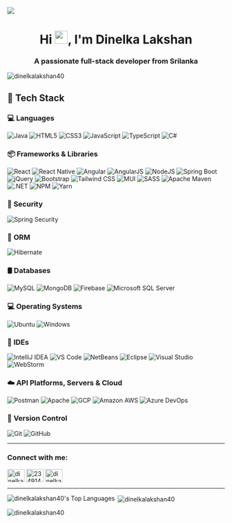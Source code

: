 <img src = "https://developers.giphy.com/branch/master/static/api-512d36c09662682717108a38bbb5c57d.gif">
<h1 align="center">Hi <img src="https://raw.githubusercontent.com/aemmadi/aemmadi/master/wave.gif" width="30px">, I'm Dinelka Lakshan</h1> 
<h3 align="center">A passionate full-stack developer from Srilanka</h3>

<p align="left"> <img src="https://komarev.com/ghpvc/?username=dinelkalakshan40&label=Profile%20views&color=0e75b6&style=flat" alt="dinelkalakshan40" /> </p>



## 🚀 Tech Stack

### 💻 **Languages**
![Java](https://img.shields.io/badge/Java-%23ED8B00.svg?style=flat&logo=java&logoColor=white)
![HTML5](https://img.shields.io/badge/HTML5-%23E34F26.svg?style=flat&logo=html5&logoColor=white)
![CSS3](https://img.shields.io/badge/CSS3-%231572B6.svg?style=flat&logo=css3&logoColor=white)
![JavaScript](https://img.shields.io/badge/JavaScript-%23F7DF1E.svg?style=flat&logo=javascript&logoColor=black)
![TypeScript](https://img.shields.io/badge/TypeScript-%23007ACC.svg?style=flat&logo=typescript&logoColor=white)
![C#](https://img.shields.io/badge/C%23-%23239120.svg?style=flat&logo=c-sharp&logoColor=white)

### 📦 **Frameworks & Libraries**
![React](https://img.shields.io/badge/React-%2361DAFB.svg?style=flat&logo=react&logoColor=black)
![React Native](https://img.shields.io/badge/React_Native-%2300D9FF.svg?style=flat&logo=react&logoColor=white)
![Angular](https://img.shields.io/badge/Angular-%23DD0031.svg?style=flat&logo=angular&logoColor=white)
![AngularJS](https://img.shields.io/badge/AngularJS-%23E23237.svg?style=flat&logo=angularjs&logoColor=white)
![NodeJS](https://img.shields.io/badge/Node.js-%23339933.svg?style=flat&logo=node.js&logoColor=white)
![Spring Boot](https://img.shields.io/badge/Spring_Boot-%236DB33F.svg?style=flat&logo=spring-boot&logoColor=white)
![jQuery](https://img.shields.io/badge/jQuery-%230769AD.svg?style=flat&logo=jquery&logoColor=white)
![Bootstrap](https://img.shields.io/badge/Bootstrap-%237952B3.svg?style=flat&logo=bootstrap&logoColor=white)
![Tailwind CSS](https://img.shields.io/badge/Tailwind_CSS-%2306B6D4.svg?style=flat&logo=tailwind-css&logoColor=white)
![MUI](https://img.shields.io/badge/MUI-%230081CB.svg?style=flat&logo=mui&logoColor=white)
![SASS](https://img.shields.io/badge/SASS-%23CC6699.svg?style=flat&logo=sass&logoColor=white)
![Apache Maven](https://img.shields.io/badge/Maven-%23C71A36.svg?style=flat&logo=apache-maven&logoColor=white)
![.NET](https://img.shields.io/badge/.NET-%235C2D91.svg?style=flat&logo=dotnet&logoColor=white)
![NPM](https://img.shields.io/badge/NPM-%23CB3837.svg?style=flat&logo=npm&logoColor=white)
![Yarn](https://img.shields.io/badge/Yarn-%232C8EBB.svg?style=flat&logo=yarn&logoColor=white)

### 🔐 **Security**
![Spring Security](https://img.shields.io/badge/Spring_Security-%236DB33F.svg?style=flat&logo=spring&logoColor=white)

### 📄 **ORM**
![Hibernate](https://img.shields.io/badge/Hibernate-%2342A07B.svg?style=flat&logo=hibernate&logoColor=white)

### 🛢️ **Databases**
![MySQL](https://img.shields.io/badge/MySQL-%234479A1.svg?style=flat&logo=mysql&logoColor=white)
![MongoDB](https://img.shields.io/badge/MongoDB-%2347A248.svg?style=flat&logo=mongodb&logoColor=white)
![Firebase](https://img.shields.io/badge/Firebase-%23FFCA28.svg?style=flat&logo=firebase&logoColor=black)
![Microsoft SQL Server](https://img.shields.io/badge/SQL%20Server-%23CC2927.svg?style=flat&logo=microsoft-sql-server&logoColor=white)

### 💻 **Operating Systems**
![Ubuntu](https://img.shields.io/badge/Ubuntu-%23E95420.svg?style=flat&logo=ubuntu&logoColor=white)
![Windows](https://img.shields.io/badge/Windows-%230078D6.svg?style=flat&logo=windows&logoColor=white)

### 🧰 **IDEs**
![IntelliJ IDEA](https://img.shields.io/badge/IntelliJ_IDEA-%23000000.svg?style=flat&logo=intellij-idea&logoColor=white)
![VS Code](https://img.shields.io/badge/VS_Code-%23007ACC.svg?style=flat&logo=visual-studio-code&logoColor=white)
![NetBeans](https://img.shields.io/badge/NetBeans_IDE-%23007396.svg?style=flat&logo=apache-netbeans-ide&logoColor=white)
![Eclipse](https://img.shields.io/badge/Eclipse_IDE-%232C2255.svg?style=flat&logo=eclipse&logoColor=white)
![Visual Studio](https://img.shields.io/badge/Visual_Studio-%235C2D91.svg?style=flat&logo=visual-studio&logoColor=white)
![WebStorm](https://img.shields.io/badge/WebStorm-%2300C5D9.svg?style=flat&logo=webstorm&logoColor=white)

### ☁️ **API Platforms, Servers & Cloud**
![Postman](https://img.shields.io/badge/Postman-%23FF6C37.svg?style=flat&logo=postman&logoColor=white)
![Apache](https://img.shields.io/badge/Apache-%23D22128.svg?style=flat&logo=apache&logoColor=white)
![GCP](https://img.shields.io/badge/GCP-%234285F4.svg?style=flat&logo=google-cloud&logoColor=white)
![Amazon AWS](https://img.shields.io/badge/Amazon_AWS-%23232F3E.svg?style=flat&logo=amazon-aws&logoColor=white)
![Azure DevOps](https://img.shields.io/badge/Azure_DevOps-%230072C6.svg?style=flat&logo=azure-devops&logoColor=white)

### 🔧 **Version Control**
![Git](https://img.shields.io/badge/Git-%23F05032.svg?style=flat&logo=git&logoColor=white)
![GitHub](https://img.shields.io/badge/GitHub-%23121011.svg?style=flat&logo=github&logoColor=white)

---

<h3 align="left">Connect with me:</h3>
<p align="left">
<a href="https://linkedin.com/in/dinelka lakshan" target="blank"><img align="center" src="https://raw.githubusercontent.com/rahuldkjain/github-profile-readme-generator/master/src/images/icons/Social/linked-in-alt.svg" alt="dinelka lakshan" height="30" width="40" /></a>
<a href="https://stackoverflow.com/users/23491408" target="blank"><img align="center" src="https://raw.githubusercontent.com/rahuldkjain/github-profile-readme-generator/master/src/images/icons/Social/stack-overflow.svg" alt="23491408" height="30" width="40" /></a>
<a href="https://fb.com/dinelka lakshan" target="blank"><img align="center" src="https://raw.githubusercontent.com/rahuldkjain/github-profile-readme-generator/master/src/images/icons/Social/facebook.svg" alt="dinelka lakshan" height="30" width="40" /></a>
</p>

---

<p>
    <img align="left" src="https://github-readme-stats.vercel.app/api/top-langs?username=dinelkalakshan40&show_icons=true&locale=en&layout=compact&title_color=7A7ADB&icon_color=2234AE&text_color=D3D3D3&bg_color=0,000000,130F40" alt="dinelkalakshan40's Top Languages" />
</p>


<p>&nbsp;<img align="center" src="https://github-readme-stats.vercel.app/api?username=dinelkalakshan40&show_icons=true&line_height=20&title_color=7A7ADB&icon_color=2234AE&text_color=D3D3D3&bg_color=0,000000,130F40" alt="dinelkalakshan40" /></p>

<p><img align="center" src="https://github-readme-streak-stats.herokuapp.com/?user=dinelkalakshan40&" alt="dinelkalakshan40" /></p>
